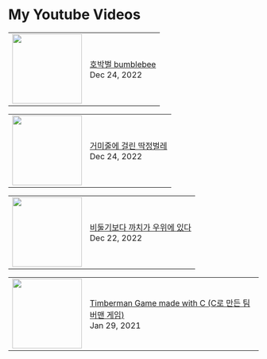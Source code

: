 # My Youtube Videos
<!-- BLOG-POST-LIST:START --><table><tr><td><a href="https://www.youtube.com/watch?v=aBJEJ-AqUHI"><img width="140px" src="https://i.ytimg.com/vi/aBJEJ-AqUHI/mqdefault.jpg"></a></td>
<td><a href="https://www.youtube.com/watch?v=aBJEJ-AqUHI">호박벌 bumblebee</a><br/>Dec 24, 2022</td></tr></table>
<table><tr><td><a href="https://www.youtube.com/watch?v=Ok1NuPSPeA0"><img width="140px" src="https://i.ytimg.com/vi/Ok1NuPSPeA0/mqdefault.jpg"></a></td>
<td><a href="https://www.youtube.com/watch?v=Ok1NuPSPeA0">거미줄에 걸린 딱정벌레</a><br/>Dec 24, 2022</td></tr></table>
<table><tr><td><a href="https://www.youtube.com/watch?v=eAZ-gIy4DKs"><img width="140px" src="https://i.ytimg.com/vi/eAZ-gIy4DKs/mqdefault.jpg"></a></td>
<td><a href="https://www.youtube.com/watch?v=eAZ-gIy4DKs">비둘기보다 까치가 우위에 있다</a><br/>Dec 22, 2022</td></tr></table>
<table><tr><td><a href="https://www.youtube.com/watch?v=RzBsT9iu_lE"><img width="140px" src="https://i.ytimg.com/vi/RzBsT9iu_lE/mqdefault.jpg"></a></td>
<td><a href="https://www.youtube.com/watch?v=RzBsT9iu_lE">Timberman Game made with C &lpar;C로 만든 팀버맨 게임&rpar;</a><br/>Jan 29, 2021</td></tr></table>
<!-- BLOG-POST-LIST:END -->
